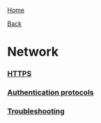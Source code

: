 [Home](/)

[Back](../index.md)

# Network

### [HTTPS](https.md)
### [Authentication protocols](authentication.md)
### [Troubleshooting](troubleshooting.md)